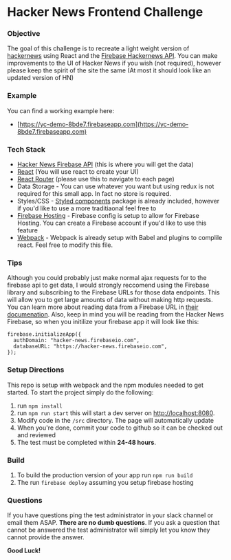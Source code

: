 # Hacker News Frontend Challenge

### Objective
The goal of this challenge is to recreate a light weight version of [hackernews](https://news.ycombinator.com/) using React and the [Firebase Hackernews API](https://github.com/HackerNews/API). You can make improvements to the UI of Hacker News if you wish (not required), however please keep the spirit of the site the same (At most it should look like an updated version of HN)

### Example
You can find a working example here:
- [https://yc-demo-8bde7.firebaseapp.com](https://yc-demo-8bde7.firebaseapp.com)

### Tech Stack
- [Hacker News Firebase API](https://github.com/HackerNews/API) (this is where you will get the data)
- [React](https://reactjs.org/docs/getting-started.html) (You will use react to create your UI)
- [React Router](https://reacttraining.com/react-router/web/guides/quick-start) (please use this to navigate to each page)
- Data Storage - You can use whatever you want but using redux is not required for this small app. In fact no store is required.
- Styles/CSS - [Styled components](https://www.styled-components.com/) package is already included, however if you'd like to use a more traditiaonal feel free to
- [Firebase Hosting](https://firebase.google.com/) - Firebase config is setup to allow for Firebase Hosting. You can create a Firebase account if you'd like to use this feature
- [Webpack](https://webpack.js.org/) - Webpack is already setup with Babel and plugins to complile react. Feel free to modify this file.

### Tips
Although you could probably just make normal ajax requests for to the firebase api to get data, I would strongly reccomend using the Firebase library and subscribing to the Firebase URLs for those data endpoints. This will allow you to get large amounts of data without making http requests. You can learn more about reading data from a Firebase URL in [their documenation](https://firebase.google.com/docs/database/web/read-and-write?authuser=0). Also, keep in mind you will be reading from the Hacker News Firebase, so when you initilize your firebase app it will look like this:
```
firebase.initializeApp({
  authDomain: "hacker-news.firebaseio.com",
  databaseURL: "https://hacker-news.firebaseio.com",
});
```

### Setup Directions
This repo is setup with webpack and the npm modules needed to get started. To start the project simply do the following:
1. run `npm install`
2. run `npm run start` this will start a dev server on [http://localhost:8080](http://localhost:8080).
3. Modify code in the `/src` directory. The page will automatically update
4. When you're done, commit your code to github so it can be checked out and reviewed
5. The test must be completed within **24-48 hours**.

### Build
1. To build the production version of your app run `npm run build`
2. The run `firebase deploy` assuming you setup firebase hosting

### Questions
If you have questions ping the test administrator in your slack channel or email them ASAP. **There are no dumb questions**. If you ask a question that cannot be answered the test administrator will simply let you know they cannot provide the answer.

**Good Luck!**